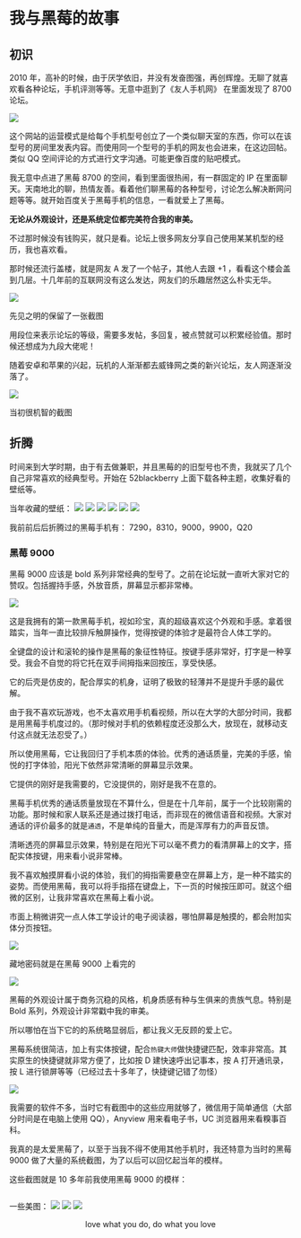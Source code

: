 # 我与黑莓的故事

## 初识

2010 年，高补的时候，由于厌学依旧，并没有发奋图强，再创辉煌。无聊了就喜欢看各种论坛，手机评测等等。无意中逛到了《友人手机网》 在里面发现了 8700 论坛。

![](./assets/8700.png)

这个网站的运营模式是给每个手机型号创立了一个类似聊天室的东西，你可以在该型号的房间里发表内容。而使用同一个型号的手机的网友也会进来，在这边回帖。类似 QQ 空间评论的方式进行文字沟通。可能更像百度的贴吧模式。

我无意中点进了黑莓 8700 的空间，看到里面很热闹，有一群固定的 IP 在里面聊天。天南地北的聊，热情友善。看着他们聊黑莓的各种型号，讨论怎么解决断网问题等等。就开始百度关于黑莓手机的信息，一看就爱上了黑莓。

**无论从外观设计，还是系统定位都完美符合我的审美。**

不过那时候没有钱购买，就只是看。论坛上很多网友分享自己使用某某机型的经历，我也喜欢看。

那时候还流行盖楼，就是网友 A 发了一个帖子，其他人去跟 +1 ，看看这个楼会盖到几层。十几年前的互联网没有这么发达，网友们的乐趣居然这么朴实无华。

![](./assets/友人网.png)

<PictureTip>先见之明的保留了一张截图</PictureTip>

用段位来表示论坛的等级，需要多发帖，多回复，被点赞就可以积累经验值。那时候还想成为九段大佬呢！

随着安卓和苹果的兴起，玩机的人渐渐都去威锋网之类的新兴论坛，友人网逐渐没落了。

![](./assets/友人网-暂停服务.jpg)

<PictureTip>当初很机智的截图</PictureTip>

## 折腾

时间来到大学时期，由于有去做兼职，并且黑莓的的旧型号也不贵，我就买了几个自己非常喜欢的经典型号。开始在 52blackberry 上面下载各种主题，收集好看的壁纸等。

当年收藏的壁纸：
<a-row>
<a-col :span="8"><img loading="lazy" src="./assets/wallpaper/wallpaper-1.jpg" /></a-col>
<a-col :span="8"><img loading="lazy" src="./assets/wallpaper/wallpaper-2.jpg" /></a-col>
<a-col :span="8"><img loading="lazy" src="./assets/wallpaper/wallpaper-3.jpg" /></a-col>
<a-col :span="8"><img loading="lazy" src="./assets/wallpaper/wallpaper-4.jpg" /></a-col>
<a-col :span="8"><img loading="lazy" src="./assets/wallpaper/wallpaper-5.jpg" /></a-col>
<a-col :span="8"><img loading="lazy" src="./assets/wallpaper/wallpaper-6.jpg" /></a-col>
</a-row>

我前前后后折腾过的黑莓手机有： 7290，8310，9000，9900，Q20

### 黑莓 9000

黑莓 9000 应该是 bold 系列非常经典的型号了。之前在论坛就一直听大家对它的赞叹。包括握持手感，外放音质，屏幕显示都非常棒。

![](./assets/9000/9000.jpeg)

这是我拥有的第一款黑莓手机，视如珍宝，真的超级喜欢这个外观和手感。拿着很踏实，当年一直比较排斥触屏操作，觉得按键的体验才是最符合人体工学的。

全键盘的设计和滚轮的操作是黑莓的象征性特征。按键手感非常好，打字是一种享受。我会不自觉的将它托在双手间拇指来回按压，享受快感。

它的后壳是仿皮的，配合厚实的机身，证明了极致的轻薄并不是提升手感的最优解。

由于我不喜欢玩游戏，也不太喜欢用手机看视频，所以在大学的大部分时间，我都是用黑莓手机度过的。（那时候对手机的依赖程度还没那么大，放现在，就移动支付这点就无法忍受了。）

所以使用黑莓，它让我回归了手机本质的体验。优秀的通话质量，完美的手感，愉悦的打字体验，阳光下依然非常清晰的屏幕显示效果。

它提供的刚好是我需要的，它没提供的，刚好是我不在意的。

黑莓手机优秀的通话质量放现在不算什么，但是在十几年前，属于一个比较刚需的功能。那时候和家人联系还是通过拨打电话，而非现在的微信语音和视频。大家对通话的评价最多的就是`通透`，不是单纯的音量大，而是浑厚有力的声音反馈。

清晰透亮的屏幕显示效果，特别是在阳光下可以毫不费力的看清屏幕上的文字，搭配实体按键，用来看小说非常棒。

我不喜欢触摸屏看小说的体验，我们的拇指需要悬空在屏幕上方，是一种不踏实的姿势。而使用黑莓，我可以将手指搭在键盘上，下一页的时候按压即可。就这个细微的区别，让我非常喜欢在黑莓上看小说。

市面上稍微讲究一点人体工学设计的电子阅读器，哪怕屏幕是触摸的，都会附加实体分页按钮。

![](./assets/9000/1.jpg)

<PictureTip>藏地密码就是在黑莓 9000 上看完的</PictureTip>

![](./assets/9000/2.jpg)

黑莓的外观设计属于商务沉稳的风格，机身质感有种与生俱来的贵族气息。特别是 Bold 系列，外观设计非常戳中我的审美。

所以哪怕在当下它的的系统略显弱后，都让我义无反顾的爱上它。

黑莓系统很简洁，加上有实体按键，配合`热键大师`做快捷键匹配，效率非常高。其实原生的快捷键就非常方便了，比如按 D 建快速呼出记事本，按 A 打开通讯录，按 L 进行锁屏等等（已经过去十多年了，快捷键记错了勿怪）

![](./assets/9000/3.jpg)

我需要的软件不多，当时它有截图中的这些应用就够了，微信用于简单通信（大部分时间是在电脑上使用 QQ），Anyview 用来看电子书，UC 浏览器用来看糗事百科。

我真的是太爱黑莓了，以至于当我不得不使用其他手机时，我还特意为当时的黑莓 9000 做了大量的系统截图，为了以后可以回忆起当年的模样。

这些截图就是 10 多年前我使用黑莓 9000 的模样：

<a-row :gutter="[4,4]">
    <a-col v-for="pic in pictures" :key="pic" :span="12" :md="{span: 8}"><img loading="lazy" :src="pic" /></a-col>
</a-row>

<script setup>
    import pic_1 from './assets/9000/screenshot/1.jpg';
    import pic_2 from './assets/9000/screenshot/2.jpg';
    import pic_3 from './assets/9000/screenshot/3.jpg';
    import pic_4 from './assets/9000/screenshot/4.jpg';
    import pic_5 from './assets/9000/screenshot/5.jpg';
    import pic_6 from './assets/9000/screenshot/6.jpg';
    import pic_7 from './assets/9000/screenshot/7.jpg';
    import pic_8 from './assets/9000/screenshot/8.jpg';
    import pic_9 from './assets/9000/screenshot/9.jpg';
    import pic_10 from './assets/9000/screenshot/10.jpg';
    import pic_11 from './assets/9000/screenshot/11.jpg';
    import pic_12 from './assets/9000/screenshot/12.jpg';
    import pic_13 from './assets/9000/screenshot/13.jpg';
    import pic_14 from './assets/9000/screenshot/14.jpg';
    import pic_15 from './assets/9000/screenshot/15.jpg';
    import pic_16 from './assets/9000/screenshot/16.jpg';
    import pic_17 from './assets/9000/screenshot/17.jpg';
    import pic_18 from './assets/9000/screenshot/18.jpg';
    import pic_19 from './assets/9000/screenshot/19.jpg';
    import pic_20 from './assets/9000/screenshot/20.jpg';
    import pic_21 from './assets/9000/screenshot/21.jpg';
    import pic_22 from './assets/9000/screenshot/22.jpg';
    import pic_23 from './assets/9000/screenshot/23.jpg';
    import pic_24 from './assets/9000/screenshot/24.jpg';
    import pic_25 from './assets/9000/screenshot/25.jpg';
    import pic_26 from './assets/9000/screenshot/26.jpg';
    import pic_27 from './assets/9000/screenshot/27.jpg';
    import pic_28 from './assets/9000/screenshot/28.jpg';
    import pic_29 from './assets/9000/screenshot/29.jpg';
    import pic_30 from './assets/9000/screenshot/30.jpg';
    import pic_31 from './assets/9000/screenshot/31.jpg';
    import pic_32 from './assets/9000/screenshot/32.jpg';
    import pic_33 from './assets/9000/screenshot/33.jpg';
    import pic_34 from './assets/9000/screenshot/34.jpg';

    const pictures = [pic_1,pic_2,pic_3,pic_4,pic_5,pic_6,pic_7,pic_8,pic_9,pic_10,pic_11,pic_12,pic_13,pic_14,pic_15,pic_16,pic_17,pic_18,pic_19,pic_20,pic_21,pic_22,pic_23,pic_24,pic_25,pic_26,pic_27,pic_28,pic_29,pic_30,pic_31,pic_32,pic_33,pic_34];
</script>

一些美图：
![](./assets/9900/9900-1.jpg)
![](./assets/9900/9900-2.jpg)
![](./assets/9900/9900-3.jpg)

<center> love what you do, do what you love </center>
